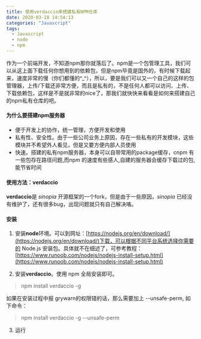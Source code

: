 ```yaml
---
title: 使用verdaccio来搭建私有NPM仓库
date: 2020-03-18 14:54:13
categories: "Javascript"
tags:
  - Javascript
  - node
  - npm
---
```


作为一个前端开发，不知道npm那你就落后了。npm是一个包管理工具，我们可以从这上面下载任何你想用到的依赖包，但是npm毕竟是国外的，有时候下载起来，速度非常的慢（你们都懂的^_^），所以，要是我们可以又一个自己的这样的包管理器，上传/下载还非常方便，而且是私有的，不是任何人都可以访问、上传、下载依赖包，这样是不是就非常的nice了，那我们就快快来看看是如何来搭建自己的npm私有仓库的吧。

#### 为什么要搭建npm服务器

+ 便于开发上的协作，统一管理，方便开发和使用
+ 私有性、安全性。由于一些公司业务上原因，存在一些私有的开发模块，这些模块并不希望外人看见，但是又要方便内部人员使用
+ 快速。搭建的私有npm服务器，本身可以自带常用的package缓存，cnpm 有一些包存在路径问题,而npm 的速度有些感人,自建的服务器会缓存下载过的包,能节省时间

#### 使用方法：verdaccio

**verdaccio**是 *sinopia* 开源框架的一个fork，但是由于一些原因，*sinopia* 已经没有维护了，还有很多bug，出现问题就只有自己解决咯。

#### 安装

1. 安装**node**环境。可以到网址：[https://nodejs.org/en/download/](https://nodejs.org/en/download/)下载，可以根据不同平台系统选择你需要的 Node.js 安装包。具体就不在细述了，可参考教程：[https://www.runoob.com/nodejs/nodejs-install-setup.html](https://www.runoob.com/nodejs/nodejs-install-setup.html)

2. 安装**verdaccio**。使用 npm 全局安装即可。
 > npm install verdaccio -g

 如果在安装过程中报 grywarn的权限错的话，那么需要加上 --unsafe-perm, 如下命令：
 > npm install verdaccio -g --unsafe-perm

3. 运行
<!-- ![启动示例](/images/run-verdaccio.png) -->